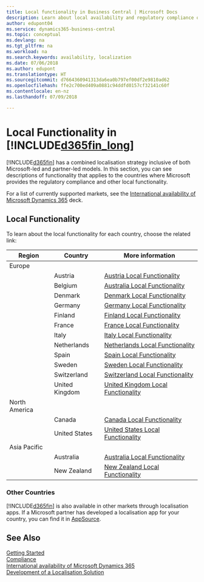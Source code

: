 ```yaml
---
title: Local functionality in Business Central | Microsoft Docs
description: Learn about local availability and regulatory compliance of Dynamics 365 Business Central.
author: edupont04
ms.service: dynamics365-business-central
ms.topic: conceptual
ms.devlang: na
ms.tgt_pltfrm: na
ms.workload: na
ms.search.keywords: availability, localization
ms.date: 07/06/2018
ms.author: edupont
ms.translationtype: HT
ms.sourcegitcommit: d7664360941313da6ea0b797ef00df2e9810ad62
ms.openlocfilehash: ffe2c700ed409a0881c94ddfd0157cf32141c60f
ms.contentlocale: en-nz
ms.lasthandoff: 07/09/2018

---
```

# <a name="local-functionality-in-included365finlongincludesd365finlongmdmd"></a>Local Functionality in [!INCLUDE[d365fin_long](includes/d365fin_long_md.md)]
[!INCLUDE[d365fin](includes/d365fin_md.md)] has a combined localisation strategy inclusive of both Microsoft-led and partner-led models. In this section, you can see descriptions of functionality that applies to the countries where Microsoft provides the regulatory compliance and other local functionality.  

For a list of currently supported markets, see the [International availability of Microsoft Dynamics 365](https://docs.microsoft.com/en-us/dynamics365/get-started/availability) deck.  

## <a name="local-functionality"></a>Local Functionality
To learn about the local functionality for each country, choose the related link:

| Region | Country | More information |
| --- | --- |--- |
| Europe |  | |
|        | Austria | [Austria Local Functionality](localfunctionality/austria/austria-local-functionality.md) |
|        | Belgium |  [Australia Local Functionality](localfunctionality/belgium/belgium-local-functionality.md) |
|        | Denmark | [Denmark Local Functionality](localfunctionality/denmark/denmark-local-functionality.md) |
|        | Germany | [Germany Local Functionality](localfunctionality/germany/germany-local-functionality.md) |
|        | Finland | [Finland Local Functionality](localfunctionality/finland/finland-local-functionality.md) |
|        | France | [France Local Functionality](localfunctionality/france/france-local-functionality.md) |
|        | Italy | [Italy Local Functionality](localfunctionality/italy/italy-local-functionality.md) |
|        | Netherlands | [Netherlands Local Functionality](localfunctionality/netherlands/netherlands-local-functionality.md) |
|        | Spain | [Spain Local Functionality](localfunctionality/spain/spain-local-functionality.md) |
|        | Sweden | [Sweden Local Functionality](localfunctionality/sweden/sweden-local-functionality.md) |
|        | Switzerland | [Switzerland Local Functionality](localfunctionality/switzerland/switzerland-local-functionality.md) |
|        | United Kingdom | [United Kingdom Local Functionality](localfunctionality/unitedkingdom/united-kingdom-local-functionality.md) |
| North America |       |  |
|               | Canada|[Canada Local Functionality](localfunctionality/canada/canada-local-functionality.md) |
|               | United States|[United States Local Functionality](localfunctionality/unitedstates/united-states-local-functionality.md) |
| Asia Pacific |       |  |
|        | Australia | [Australia Local Functionality](localfunctionality/australia/australia-local-functionality.md) |
|        | New Zealand | [New Zealand Local Functionality](localfunctionality/newzealand/new-zealand-local-functionality.md) |

### <a name="other-countries"></a>Other Countries
[!INCLUDE[d365fin](includes/d365fin_md.md)] is also available in other markets through localisation apps. If a Microsoft partner has developed a localisation app for your country, you can find it in [AppSource](https://appsource.microsoft.com/en-us/product/dynamics-365-business-central/).

## <a name="see-also"></a>See Also
[Getting Started](product-get-started.md)  
[Compliance](compliance/compliance-overview.md)  
[International availability of Microsoft Dynamics 365](https://docs.microsoft.com/en-us/dynamics365/get-started/availability)  
[Development of a Localisation Solution](/dynamics365/business-central/dev-itpro/developer/readiness/readiness-develop-localization)  

